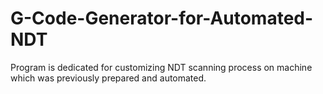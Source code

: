 # G-Code-Generator-for-Automated-NDT

Program is dedicated for customizing NDT scanning process on machine which was previously prepared and automated.
